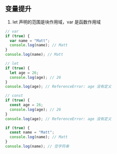 <!--
 * @Description: 
 * @Author: huxianc
 * @Date: 2020-09-29 17:27:40
 * @LastEditors: huxianc
 * @LastEditTime: 2020-09-30 17:50:25
-->
## 变量提升

1. let 声明的范围是块作用域，var 是函数作用域

```js
// var
if (true) {
  var name = "Matt";
  console.log(name); // Matt
}
console.log(name); // Matt

// let
if (true) {
  let age = 26;
  console.log(age); // 26
}
console.log(age); // ReferenceError: age 没有定义

// const
if (true) {
  const age = 26;
  console.log(age); // 26
}
console.log(age); // ReferenceError: age 没有定义

if (true) {
  const name = "Matt";
  console.log(name); // Matt
}
console.log(name); // 空字符串
```